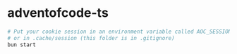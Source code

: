 # adventofcode-ts

```bash
# Put your cookie session in an environment variable called AOC_SESSION
# or in .cache/session (this folder is in .gitignore)
bun start
```

